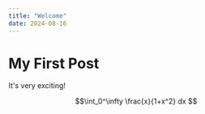 ```yaml
---
title: "Welcome"
date: 2024-08-16
---
```

# My First Post
It's very exciting!

$$\int_0^\infty \frac{x}{1+x^2} dx $$
